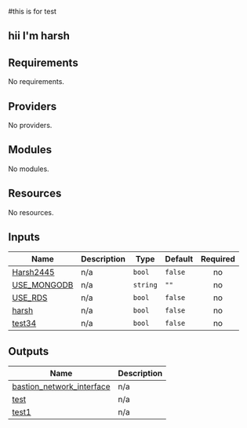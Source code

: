 #this is for test 
## hii I'm harsh


<!-- BEGIN_TF_DOCS -->
## Requirements

No requirements.

## Providers

No providers.

## Modules

No modules.

## Resources

No resources.

## Inputs

| Name | Description | Type | Default | Required |
|------|-------------|------|---------|:--------:|
| <a name="input_Harsh2445"></a> [Harsh2445](#input\_Harsh2445) | n/a | `bool` | `false` | no |
| <a name="input_USE_MONGODB"></a> [USE\_MONGODB](#input\_USE\_MONGODB) | n/a | `string` | `""` | no |
| <a name="input_USE_RDS"></a> [USE\_RDS](#input\_USE\_RDS) | n/a | `bool` | `false` | no |
| <a name="input_harsh"></a> [harsh](#input\_harsh) | n/a | `bool` | `false` | no |
| <a name="input_test34"></a> [test34](#input\_test34) | n/a | `bool` | `false` | no |

## Outputs

| Name | Description |
|------|-------------|
| <a name="output_bastion_network_interface"></a> [bastion\_network\_interface](#output\_bastion\_network\_interface) | n/a |
| <a name="output_test"></a> [test](#output\_test) | n/a |
| <a name="output_test1"></a> [test1](#output\_test1) | n/a |
<!-- END_TF_DOCS -->